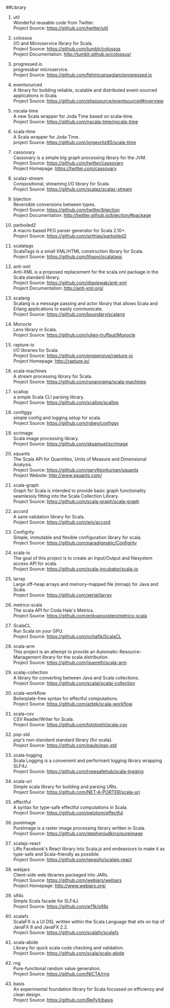 ##Library   

1. util    
Wonderful reusable code from Twitter.     
Project Source: https://github.com/twitter/util 

1. colossus    
I/O and Microservice library for Scala.     
Project Source: https://github.com/tumblr/colossus     
Project Documentation: http://tumblr.github.io/colossus/ 

1. progressed.io      
progressbar microservice.      
Project Source: https://github.com/fehmicansaglam/progressed.io     

1. eventsourced     
A library for building reliable, scalable and distributed event-sourced applications in Scala.       
Project Source: https://github.com/eligosource/eventsourced#overview   

1. nscala-time    
A new Scala wrapper for Joda Time based on scala-time.     
Project Source: https://github.com/nscala-time/nscala-time 

1. scala-time    
A Scala wrapper for Joda Time.    
project Source: https://github.com/jorgeortiz85/scala-time    

1. cassovary     
Cassovary is a simple big graph processing library for the JVM.    
Project Source: https://github.com/twitter/cassovary    
Project Homepage: https://twitter.com/cassovary   

1. scalaz-stream    
Compositional, streaming I/O library for Scala.    
Project Source: https://github.com/scalaz/scalaz-stream   

1. bijection    
Reversible conversions between types.     
Project Source: https://github.com/twitter/bijection      
Project Documentation: http://twitter.github.io/bijection/#package

1. parboiled2   
A macro-based PEG parser generator for Scala 2.10+.    
Project Source: https://github.com/sirthias/parboiled2   

1. scalatags   
ScalaTags is a small XML/HTML construction library for Scala.    
Project Source: https://github.com/lihaoyi/scalatags   

1. anti-xml    
Anti-XML is a proposed replacement for the scala.xml package in the Scala standard library.     
Project Source: https://github.com/djspiewak/anti-xml    
Project Documentation:  http://anti-xml.org/

1. scalang   
Scalang is a message passing and actor library that allows Scala and Erlang applications to easily communicate.   
Project Source: https://github.com/boundary/scalang  

1. Monocle  
Lens library in Scala.   
Project Source: https://github.com/julien-truffaut/Monocle 

1. rapture-io   
I/O libraries for Scala.   
Project Source: https://github.com/propensive/rapture-io   
Project Homepage: http://rapture.io/

1. scala-machines   
A stream processing library for Scala.    
Project Source:  https://github.com/runarorama/scala-machines   

1. scallop    
a simple Scala CLI parsing library.    
Project Source: https://github.com/scallop/scallop   

1. configgy    
simple config and logging setup for scala.   
Project Source: https://github.com/robey/configgy

1. scrimage   
Scala image processing library.    
Project Source: https://github.com/sksamuel/scrimage  

1. squants    
The Scala API for Quantities, Units of Measure and Dimensional Analysis.    
Project Source: https://github.com/garyKeorkunian/squants    
Project Website: http://www.squants.com/
        
1. scala-graph    
Graph for Scala is intended to provide basic graph functionality seamlessly fitting into the Scala Collection Library.    
Project Source: https://github.com/scala-graph/scala-graph  

1. accord    
A sane validation library for Scala.     
Project Source: https://github.com/wix/accord   

1. Configrity      
Simple, immutable and flexible configuration library for scala.    
Project Source: https://github.com/paradigmatic/Configrity   

1. scala-io      
The goal of this project is to create an Input/Output and filesystem access API for scala.    
Project Source: https://github.com/scala-incubator/scala-io  

1. larray     
Large off-heap arrays and memory-mapped file (mmap) for Java and Scala.     
Project Source: https://github.com/xerial/larray

1. metrics-scala    
The scala API for Coda Hale's Metrics.     
Project Source: https://github.com/erikvanoosten/metrics-scala   

1. ScalaCL   
Run Scala on your GPU.    
Project Source: https://github.com/ochafik/ScalaCL  

1. scala-arm    
This project is an attempt to provide an Automatic-Resource-Management library for the scala distribution.     
Project Source: https://github.com/jsuereth/scala-arm   

1. scalaj-collection    
A library for converting between Java and Scala collections.     
Project Source: https://github.com/scalaj/scalaj-collection   

1. scala-workflow    
Boilerplate-free syntax for effectful computations.     
Project Source: https://github.com/aztek/scala-workflow   

1. scala-csv    
CSV Reader/Writer for Scala.    
Project Source: https://github.com/tototoshi/scala-csv   

1. psp-std     
psp's non-standard standard library (for scala).    
Project Source: https://github.com/paulp/psp-std   

1. scala-logging    
Scala Logging is a convenient and performant logging library wrapping SLF4J.     
Project Source: https://github.com/typesafehub/scala-logging  

1. scala-uri    
Simple scala library for building and parsing URIs.     
Project Source: https://github.com/NET-A-PORTER/scala-uri   

1. effectful   
A syntax for type-safe effectful computations in Scala.     
Project Source: https://github.com/pelotom/effectful   

1. pureimage   
PureImage is a raster image processing library written in Scala.     
Project Source: https://github.com/stephenjudkins/pureimage    

1. scalajs-react     
Lifts Facebook's React library into Scala.js and endeavours to make it as type-safe and Scala-friendly as possible.    
Project Source: https://github.com/japgolly/scalajs-react   

1. webjars     
Client-side web libraries packaged into JARs.   
Project Source: https://github.com/webjars/webjars     
Project Homepage: http://www.webjars.org/    

1. slf4s    
Simple Scala facade for SLF4J.   
Project Source: https://github.com/w11k/slf4s   

1. scalafx   
ScalaFX is a UI DSL written within the Scala Language that sits on top of JavaFX 8 and JavaFX 2.2.     
Project Source: https://github.com/scalafx/scalafx   

1. scala-abide    
Library for quick scala code checking and validation.      
Project Source: https://github.com/scala/scala-abide   

1. rng    
Pure-functional random value generation.     
Project Source: https://github.com/NICTA/rng   

1. basis    
An experimental foundation library for Scala focussed on efficiency and clean design.     
Project Source:  https://github.com/ReifyIt/basis   
     